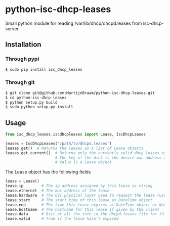 python-isc-dhcp-leases
======================

Small python module for reading /var/lib/dhcp/dhcpd.leases from isc-dhcp-server

## Installation

### Through pypi

```bash
$ sudo pip install isc_dhcp_leases
```

### Through git

```bash
$ git clone git@github.com:MartijnBraam/python-isc-dhcp-leases.git
$ cd python-isc-dhcp-leases
$ python setup.py build
$ sudo python setup.py install
```

## Usage

```python
from isc_dhcp_leases.iscdhcpleases import Lease, IscDhcpLeases

leases = IscDhcpLeases('/path/to/dhcpd.leases')
leases.get()  # Returns the leases as a list of Lease objects
leases.get_current()  # Returns only the currently valid dhcp leases as dict
                      # The key of the dict is the device mac address and the
                      # Value is a Lease object
```

The Lease object has the following fields

```python
lease = Lease()
lease.ip        # The ip address assigned by this lease as string
lease.ethernet  # The mac address of the lease
lease.hardware  # The OSI physical layer used to request the lease (usually ethernet)
lease.start     # The start time of this lease as DateTime object
lease.end       # The time this lease expires as DateTime object or None if this is an infinite lease
lease.hostname  # The hostname for this lease if given by the client
lease.data      # Dict of all the info in the dhcpd.leases file for this lease
lease.valid     # True if the lease hasn't expired 
```
